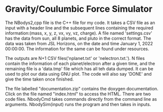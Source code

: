 # Gravity/Coulumbic Force Simulator
The NBodys2,cpp file is the C++ file for my code. It takes a CSV file as an input with a header line and the subsequent lines containing the required information:(mass, x, y, z, vx, vy, vz, charge). A file named 'settings.csv' has the data from sun, all 8 planets, and pluto in the correct format. The data was taken from JSL Horizons, on the date and time January 1, 2022 00:00:00. The information for the same can be found under resources. 

The outputs are N+1 CSV files('nplanet.txt' or 'nelectron.txt.'). N files contain the information of each planet/electron after a given time, and the remaining file is a 'data.tmp' file which has all teh data dumped. It can be used to plot our data using GNU plot. The code will also say 'DONE' and give the time taken once finished. 

The file labelled "documentation.zip" contains the doxygen documentation. Click on the file named "index.html" to access the HTML.
There are two code files. NbodyCmd takes commands directly from the command line as arguments. NbodySim(input) runs the program and then takes in inputs. 
